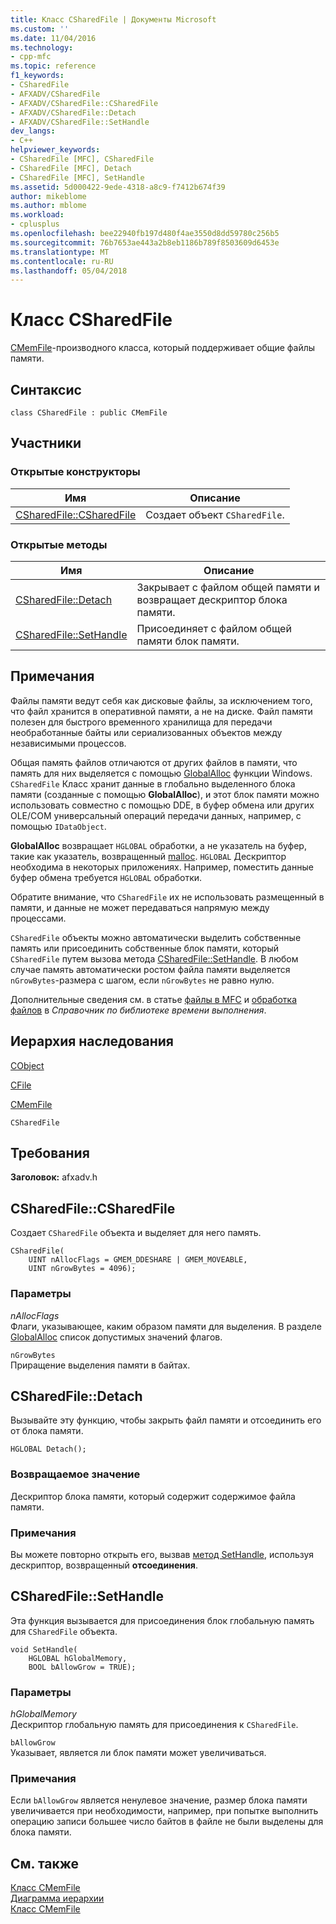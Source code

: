 ```yaml
---
title: Класс CSharedFile | Документы Microsoft
ms.custom: ''
ms.date: 11/04/2016
ms.technology:
- cpp-mfc
ms.topic: reference
f1_keywords:
- CSharedFile
- AFXADV/CSharedFile
- AFXADV/CSharedFile::CSharedFile
- AFXADV/CSharedFile::Detach
- AFXADV/CSharedFile::SetHandle
dev_langs:
- C++
helpviewer_keywords:
- CSharedFile [MFC], CSharedFile
- CSharedFile [MFC], Detach
- CSharedFile [MFC], SetHandle
ms.assetid: 5d000422-9ede-4318-a8c9-f7412b674f39
author: mikeblome
ms.author: mblome
ms.workload:
- cplusplus
ms.openlocfilehash: bee22940fb197d480f4ae3550d8dd59780c256b5
ms.sourcegitcommit: 76b7653ae443a2b8eb1186b789f8503609d6453e
ms.translationtype: MT
ms.contentlocale: ru-RU
ms.lasthandoff: 05/04/2018
---
```

# <a name="csharedfile-class"></a>Класс CSharedFile
[CMemFile](../../mfc/reference/cmemfile-class.md)-производного класса, который поддерживает общие файлы памяти.  
  
## <a name="syntax"></a>Синтаксис  
  
```  
class CSharedFile : public CMemFile  
```  
  
## <a name="members"></a>Участники  
  
### <a name="public-constructors"></a>Открытые конструкторы  
  
|Имя|Описание|  
|----------|-----------------|  
|[CSharedFile::CSharedFile](#csharedfile)|Создает объект `CSharedFile`.|  
  
### <a name="public-methods"></a>Открытые методы  
  
|Имя|Описание|  
|----------|-----------------|  
|[CSharedFile::Detach](#detach)|Закрывает с файлом общей памяти и возвращает дескриптор блока памяти.|  
|[CSharedFile::SetHandle](#sethandle)|Присоединяет с файлом общей памяти блок памяти.|  
  
## <a name="remarks"></a>Примечания  
 Файлы памяти ведут себя как дисковые файлы, за исключением того, что файл хранится в оперативной памяти, а не на диске. Файл памяти полезен для быстрого временного хранилища для передачи необработанные байты или сериализованных объектов между независимыми процессов.  
  
 Общая память файлов отличаются от других файлов в памяти, что память для них выделяется с помощью [GlobalAlloc](http://msdn.microsoft.com/library/windows/desktop/aa366574) функции Windows. `CSharedFile` Класс хранит данные в глобально выделенного блока памяти (созданные с помощью **GlobalAlloc**), и этот блок памяти можно использовать совместно с помощью DDE, в буфер обмена или других OLE/COM универсальный операций передачи данных, например, с помощью `IDataObject`.  
  
 **GlobalAlloc** возвращает `HGLOBAL` обработки, а не указатель на буфер, такие как указатель, возвращенный [malloc](../../c-runtime-library/reference/malloc.md). `HGLOBAL` Дескриптор необходима в некоторых приложениях. Например, поместить данные буфер обмена требуется `HGLOBAL` обработки.  
  
 Обратите внимание, что `CSharedFile` их не использовать размещенный в памяти, и данные не может передаваться напрямую между процессами.  
  
 `CSharedFile` объекты можно автоматически выделить собственные память или присоединить собственные блок памяти, который `CSharedFile` путем вызова метода [CSharedFile::SetHandle](#sethandle). В любом случае память автоматически ростом файла памяти выделяется `nGrowBytes`-размера с шагом, если `nGrowBytes` не равно нулю.  
  
 Дополнительные сведения см. в статье [файлы в MFC](../../mfc/files-in-mfc.md) и [обработка файлов](../../c-runtime-library/file-handling.md) в *Справочник по библиотеке времени выполнения*.  
  
## <a name="inheritance-hierarchy"></a>Иерархия наследования  
 [CObject](../../mfc/reference/cobject-class.md)  
  
 [CFile](../../mfc/reference/cfile-class.md)  
  
 [CMemFile](../../mfc/reference/cmemfile-class.md)  
  
 `CSharedFile`  
  
## <a name="requirements"></a>Требования  
 **Заголовок:** afxadv.h  
  
##  <a name="csharedfile"></a>  CSharedFile::CSharedFile  
 Создает `CSharedFile` объекта и выделяет для него память.  
  
```  
CSharedFile(
    UINT nAllocFlags = GMEM_DDESHARE | GMEM_MOVEABLE,  
    UINT nGrowBytes = 4096);
```  
  
### <a name="parameters"></a>Параметры  
 *nAllocFlags*  
 Флаги, указывающее, каким образом памяти для выделения. В разделе [GlobalAlloc](http://msdn.microsoft.com/library/windows/desktop/aa366574) список допустимых значений флагов.  
  
 `nGrowBytes`  
 Приращение выделения памяти в байтах.  
  
##  <a name="detach"></a>  CSharedFile::Detach  
 Вызывайте эту функцию, чтобы закрыть файл памяти и отсоединить его от блока памяти.  
  
```  
HGLOBAL Detach();
```  
  
### <a name="return-value"></a>Возвращаемое значение  
 Дескриптор блока памяти, который содержит содержимое файла памяти.  
  
### <a name="remarks"></a>Примечания  
 Вы можете повторно открыть его, вызвав [метод SetHandle](#sethandle), используя дескриптор, возвращенный **отсоединения**.  
  
##  <a name="sethandle"></a>  CSharedFile::SetHandle  
 Эта функция вызывается для присоединения блок глобальную память для `CSharedFile` объекта.  
  
```  
void SetHandle(
    HGLOBAL hGlobalMemory,  
    BOOL bAllowGrow = TRUE);
```  
  
### <a name="parameters"></a>Параметры  
 *hGlobalMemory*  
 Дескриптор глобальную память для присоединения к `CSharedFile`.  
  
 `bAllowGrow`  
 Указывает, является ли блок памяти может увеличиваться.  
  
### <a name="remarks"></a>Примечания  
 Если `bAllowGrow` является ненулевое значение, размер блока памяти увеличивается при необходимости, например, при попытке выполнить операцию записи большее число байтов в файле не были выделены для блока памяти.  
  
## <a name="see-also"></a>См. также  
 [Класс CMemFile](../../mfc/reference/cmemfile-class.md)   
 [Диаграмма иерархии](../../mfc/hierarchy-chart.md)   
 [Класс CMemFile](../../mfc/reference/cmemfile-class.md)
